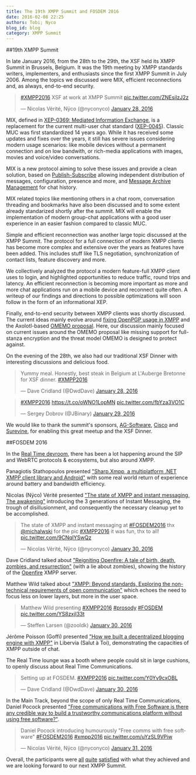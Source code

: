 ```yaml
---
title: The 19th XMPP Summit and FOSDEM 2016
date: 2016-02-08 22:25
authors: Tobi; Nyco
blog_id: blog
category: XMPP Summit
---
```


##19th XMPP Summit

In late January 2016, from the 28th to the 29th, the XSF held its XMPP Summit in Brussels, Belgium. It was the 19th meeting by XMPP standards writers, implementers, and enthusiasts since the first XMPP Summit in July 2006.
Among the topics we discussed were MIX, efficient reconnections and, as always, end-to-end security.

<blockquote class="twitter-tweet" data-lang="en"><p lang="en" dir="ltr"><a href="https://twitter.com/hashtag/XMPP2016?src=hash">#XMPP2016</a> XSF at work at XMPP Summit <a href="https://t.co/ZNEsilzJ2z">pic.twitter.com/ZNEsilzJ2z</a></p>&mdash; Nicolas Vérité, Nÿco (@nyconyco) <a href="https://twitter.com/nyconyco/status/692734779809251329">January 28, 2016</a></blockquote>
<script async src="//platform.twitter.com/widgets.js" charset="utf-8"></script>

MIX, defined in [XEP-0369: Mediated Information Exchange](//xmpp.org/extensions/xep-0369.html), is a replacement for the current multi-user chat standard ([XEP-0045](//xmpp.org/extensions/xep-0045.html)). Classic MUC was first standardized 14 years ago. While it has received some updates and fixes over the years, it still has severe issues considering modern usage scenarios: like mobile devices without a permanent connection and on low bandwith, or rich-media applications with images, movies and voice/video conversations.

MIX is a new protocol aiming to solve these issues and provide a clean solution, based on [Publish-Subscribe](//xmpp.org/extensions/xep-0060.html) allowing independent distribution of messages, configuration, presence and more, and [Message Archive Management](//xmpp.org/extensions/xep-0313.html) for chat history. 

MIX related topics like mentioning others in a chat room, conversation threading and bookmarks have also been discussed and to some extent already standarized shortly after the summit. MIX will enable the implementation of modern group-chat applications with a good user experience in an easier fashion compared to classic MUC.

Simple and efficient reconnection was another large topic discussed at the XMPP Summit. The protocol for a full connection of modern XMPP clients has become more complex and extensive over the years as features have been added. This includes stuff like TLS negotiation, synchronization of contact lists, feature discovery and more.

We collectively analyzed the protocol a modern feature-full XMPP client uses to login, and highlighted opportunities to reduce traffic, round trips and latency. An efficient reconnection is becoming more important as more and more chat applications run on a mobile device and reconnect quite often. A writeup of our findings and directions to possible optimizations will soon follow in the form of an informational XEP.

Finally, end-to-end security between XMPP clients was shortly discussed. The current ideas mainly evolve around [fixing OpenPGP usage in XMPP](http://geekplace.eu/xeps/xep-openpgp/xep-openpgp.html) and the Axolotl-based [OMEMO proposal](https://conversations.im/omemo/). Here, our discussion mainly focused on current issues around the OMEMO proposal like missing support for full-stanza encryption and the threat model OMEMO is designed to protect against.

On the evening of the 28th, we also had our traditional XSF Dinner with interesting discussions and delicious food.
<blockquote class="twitter-tweet" data-lang="en"><p lang="en" dir="ltr">Yummy meal. Honestly, best steak in Belgium at L&#39;Auberge Bretonne for XSF dinner. <a href="https://twitter.com/hashtag/XMPP2016?src=hash">#XMPP2016</a></p>&mdash; Dave Cridland (@DwdDave) <a href="https://twitter.com/DwdDave/status/692837510498504704">January 28, 2016</a></blockquote>
<script async src="//platform.twitter.com/widgets.js" charset="utf-8"></script>
<blockquote class="twitter-tweet" data-lang="en"><p lang="und" dir="ltr"><a href="https://twitter.com/hashtag/XMPP2016?src=hash">#XMPP2016</a> <a href="https://t.co/oWNO1LopMN">https://t.co/oWNO1LopMN</a> <a href="https://t.co/fbYza3VO1C">pic.twitter.com/fbYza3VO1C</a></p>&mdash; Sergey Dobrov (@JBinary) <a href="https://twitter.com/JBinary/status/693001521382973440">January 29, 2016</a></blockquote>
<script async src="//platform.twitter.com/widgets.js" charset="utf-8"></script>

We would like to thank the summit's sponsors, [AG-Software](http://www.ag-software.net/), [Cisco](http://www.cisco.com/) and [Surevine](http://www.surevine.com), for enabling this great meetup and the XSF Dinner.

##FOSDEM 2016

In the [Real Time devroom](https://fosdem.org/2016/schedule/track/real_time/), there has been a lot happening around the SIP and WebRTC protocols & ecosystems, but also around XMPP.

Panagiotis Stathopoulos presented ["Sharp.Xmpp, a multiplatform .NET XMPP client library and Android"](https://fosdem.org/2016/schedule/event/sharpxmpp/) with some real world return of experience around battery and bandwidth efficiency.

Nicolas (Nÿco) Vérité presented ["The state of XMPP and instant messaging, The awakening"](https://fosdem.org/2016/schedule/event/state_of_xmpp/) introducing the 3 generations of Instant Messaging, the trough of disillusionment, and consequently the necessary cleanup yet to be accomplished.
<blockquote class="twitter-tweet" data-lang="en"><p lang="en" dir="ltr">The state of XMPP and instant messaging at <a href="https://twitter.com/hashtag/FOSDEM2016?src=hash">#FOSDEM2016</a> thx <a href="https://twitter.com/michalwski">@michalwski</a> for the pic <a href="https://twitter.com/hashtag/XMPP2016?src=hash">#XMPP2016</a> it was fun, thx to all! <a href="https://t.co/9CNqIYSwQz">pic.twitter.com/9CNqIYSwQz</a></p>&mdash; Nicolas Vérité, Nÿco (@nyconyco) <a href="https://twitter.com/nyconyco/status/693449757155577856">January 30, 2016</a></blockquote>
<script async src="//platform.twitter.com/widgets.js" charset="utf-8"></script>

Dave Cridland talked about ["Reigniting Openfire: A tale of birth, death, zombies, and resurrection"](https://fosdem.org/2016/schedule/event/openfire/) (with a lie about zombies), showing the history of the [Openfire](http://www.igniterealtime.org/projects/openfire/) XMPP server.

Matthew Wild talked about ["XMPP: Beyond standards, Exploring the non-technical requirements of open communication"](https://fosdem.org/2016/schedule/event/xmpp_beyond_standards/) which echoes the need to focus less on lower layers, but more in the user space.
<blockquote class="twitter-tweet" data-lang="en"><p lang="en" dir="ltr">Matthew Wild presenting <a href="https://twitter.com/hashtag/XMPP2016?src=hash">#XMPP2016</a> <a href="https://twitter.com/hashtag/prosody?src=hash">#prosody</a> <a href="https://twitter.com/hashtag/FOSDEM?src=hash">#FOSDEM</a> <a href="https://t.co/YS8zxjI33t">pic.twitter.com/YS8zxjI33t</a></p>&mdash; Steffen Larsen (@zooldk) <a href="https://twitter.com/zooldk/status/693456193189232641">January 30, 2016</a></blockquote>
<script async src="//platform.twitter.com/widgets.js" charset="utf-8"></script>

Jérôme Poisson (Goffi) presented ["How we built a decentralized blogging engine with XMPP"](https://fosdem.org/2016/schedule/event/decentralized_blogging_with_xmpp/) in Libervia (Salut à Toi), demonstrating the capacities of XMPP outside of chat.

The Real Time lounge was a booth where people could sit in large cushions, to openly discuss about Real Time Communications.
<blockquote class="twitter-tweet" data-lang="en"><p lang="en" dir="ltr">Setting up at FOSDEM. <a href="https://twitter.com/hashtag/XMPP2016?src=hash">#XMPP2016</a> <a href="https://t.co/Y0Yv9cxOBL">pic.twitter.com/Y0Yv9cxOBL</a></p>&mdash; Dave Cridland (@DwdDave) <a href="https://twitter.com/DwdDave/status/693352392914530304">January 30, 2016</a></blockquote>
<script async src="//platform.twitter.com/widgets.js" charset="utf-8"></script>

In the Main Track, beyond the scope of only Real Time Communications, Daniel Pocock presented ["Free communications with Free Software is there any credible way to build a trustworthy communications platform without using free software?"](https://fosdem.org/2016/schedule/event/free_communications/).
<blockquote class="twitter-tweet" data-lang="en"><p lang="en" dir="ltr">Daniel Pocock introducing humourously &quot;Free comms with free software&quot; <a href="https://twitter.com/hashtag/FOSDEM2016?src=hash">#FOSDEM2016</a> <a href="https://twitter.com/hashtag/xmpp2016?src=hash">#xmpp2016</a> <a href="https://t.co/uYzSL9VPiw">pic.twitter.com/uYzSL9VPiw</a></p>&mdash; Nicolas Vérité, Nÿco (@nyconyco) <a href="https://twitter.com/nyconyco/status/693721422523437056">January 31, 2016</a></blockquote>
<script async src="//platform.twitter.com/widgets.js" charset="utf-8"></script>

Overall, the participants were [all](https://twitter.com/michalwski/status/695155070246215681) [quite](https://twitter.com/winfriedtilanus/status/693890533442392064) [satisfied](https://twitter.com/iNPUTmice/status/693822618735108096) with what they achieved and we are looking forward to our next XMPP Summit.

